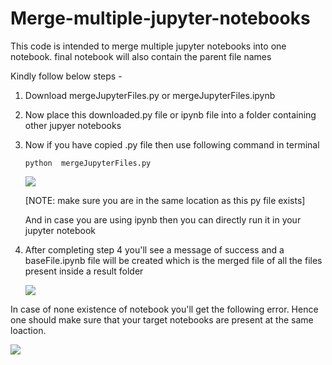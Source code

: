 # Merge-multiple-jupyter-notebooks
This code is intended to merge multiple jupyter notebooks into one notebook. final notebook will also contain the parent file names

Kindly follow below steps -
1. Download mergeJupyterFiles.py or mergeJupyterFiles.ipynb
2. Now place this downloaded.py file or ipynb file into a folder containing other jupyer notebooks
3. 	Now if you have copied .py file then use following command in terminal

	`python  mergeJupyterFiles.py`

	<img src="https://raw.githubusercontent.com/c17hawke/Merge-multiple-jupyter-notebooks/master/screeenshots/command.png">
	
	[NOTE: make sure you are in the same location as this py file exists]
	
	And in case you are using ipynb then you can directly run it in your jupyter notebook

4. After completing step 4 you'll see a message of success and a baseFile.ipynb file will be created which is the merged file of all the files present inside a result folder 

	<img src="https://raw.githubusercontent.com/c17hawke/Merge-multiple-jupyter-notebooks/master/screeenshots/mergedNotebook.png">

In case of none existence of notebook you'll get the following error. Hence one should make sure that your target notebooks are present at the same loaction. 

<img src="https://raw.githubusercontent.com/c17hawke/Merge-multiple-jupyter-notebooks/master/screeenshots/error.png">

